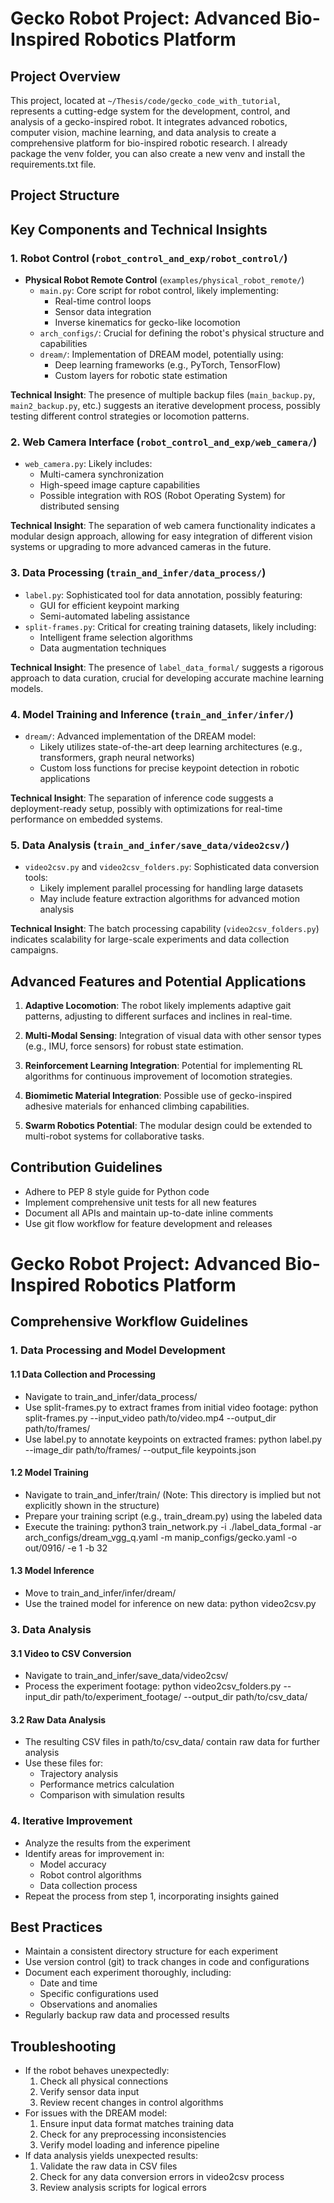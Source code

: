# Gecko Robot Project: Advanced Bio-Inspired Robotics Platform

## Project Overview

This project, located at `~/Thesis/code/gecko_code_with_tutorial`, represents a cutting-edge system for the development, control, and analysis of a gecko-inspired robot. It integrates advanced robotics, computer vision, machine learning, and data analysis to create a comprehensive platform for bio-inspired robotic research.
I already package the venv folder, you can also create a new venv and install the requirements.txt file.
## Project Structure


## Key Components and Technical Insights

### 1. Robot Control (`robot_control_and_exp/robot_control/`)

- **Physical Robot Remote Control** (`examples/physical_robot_remote/`)
  - `main.py`: Core script for robot control, likely implementing:
    - Real-time control loops
    - Sensor data integration
    - Inverse kinematics for gecko-like locomotion
  - `arch_configs/`: Crucial for defining the robot's physical structure and capabilities
  - `dream/`: Implementation of DREAM model, potentially using:
    - Deep learning frameworks (e.g., PyTorch, TensorFlow)
    - Custom layers for robotic state estimation

**Technical Insight**: The presence of multiple backup files (`main_backup.py`, `main2_backup.py`, etc.) suggests an iterative development process, possibly testing different control strategies or locomotion patterns.

### 2. Web Camera Interface (`robot_control_and_exp/web_camera/`)

- `web_camera.py`: Likely includes:
  - Multi-camera synchronization
  - High-speed image capture capabilities
  - Possible integration with ROS (Robot Operating System) for distributed sensing

**Technical Insight**: The separation of web camera functionality indicates a modular design approach, allowing for easy integration of different vision systems or upgrading to more advanced cameras in the future.

### 3. Data Processing (`train_and_infer/data_process/`)

- `label.py`: Sophisticated tool for data annotation, possibly featuring:
  - GUI for efficient keypoint marking
  - Semi-automated labeling assistance
- `split-frames.py`: Critical for creating training datasets, likely including:
  - Intelligent frame selection algorithms
  - Data augmentation techniques

**Technical Insight**: The presence of `label_data_formal/` suggests a rigorous approach to data curation, crucial for developing accurate machine learning models.

### 4. Model Training and Inference (`train_and_infer/infer/`)

- `dream/`: Advanced implementation of the DREAM model:
  - Likely utilizes state-of-the-art deep learning architectures (e.g., transformers, graph neural networks)
  - Custom loss functions for precise keypoint detection in robotic applications

**Technical Insight**: The separation of inference code suggests a deployment-ready setup, possibly with optimizations for real-time performance on embedded systems.

### 5. Data Analysis (`train_and_infer/save_data/video2csv/`)

- `video2csv.py` and `video2csv_folders.py`: Sophisticated data conversion tools:
  - Likely implement parallel processing for handling large datasets
  - May include feature extraction algorithms for advanced motion analysis

**Technical Insight**: The batch processing capability (`video2csv_folders.py`) indicates scalability for large-scale experiments and data collection campaigns.

## Advanced Features and Potential Applications

1. **Adaptive Locomotion**: The robot likely implements adaptive gait patterns, adjusting to different surfaces and inclines in real-time.

2. **Multi-Modal Sensing**: Integration of visual data with other sensor types (e.g., IMU, force sensors) for robust state estimation.

3. **Reinforcement Learning Integration**: Potential for implementing RL algorithms for continuous improvement of locomotion strategies.

4. **Biomimetic Material Integration**: Possible use of gecko-inspired adhesive materials for enhanced climbing capabilities.

5. **Swarm Robotics Potential**: The modular design could be extended to multi-robot systems for collaborative tasks.

## Contribution Guidelines

- Adhere to PEP 8 style guide for Python code
- Implement comprehensive unit tests for all new features
- Document all APIs and maintain up-to-date inline comments
- Use git flow workflow for feature development and releases

# Gecko Robot Project: Advanced Bio-Inspired Robotics Platform

## Comprehensive Workflow Guidelines

### 1. Data Processing and Model Development

#### 1.1 Data Collection and Processing
- Navigate to train_and_infer/data_process/
- Use split-frames.py to extract frames from initial video footage:
  python split-frames.py --input_video path/to/video.mp4 --output_dir path/to/frames/
- Use label.py to annotate keypoints on extracted frames:
  python label.py --image_dir path/to/frames/ --output_file keypoints.json

#### 1.2 Model Training
- Navigate to train_and_infer/train/ (Note: This directory is implied but not explicitly shown in the structure)
- Prepare your training script (e.g., train_dream.py) using the labeled data
- Execute the training:
python3 train_network.py -i ./label_data_formal -ar arch_configs/dream_vgg_q.yaml -m manip_configs/gecko.yaml -o out/0916/ -e 1 -b 32 

#### 1.3 Model Inference
- Move to train_and_infer/infer/dream/
- Use the trained model for inference on new data:
  python video2csv.py 

[//]: # (### 2. Robot Control and Experimentation)

[//]: # ()
[//]: # (#### 2.1 Setup Robot Control)

[//]: # (- Navigate to robot_control_and_exp/robot_control/examples/physical_robot_remote/)

[//]: # (- Review and modify main.py to incorporate your trained model and desired control algorithms)

[//]: # ()
[//]: # (#### 2.2 Prepare Web Camera Monitoring)

[//]: # (- Go to robot_control_and_exp/web_camera/)

[//]: # (- Configure web_camera.py for your specific camera setup:)

[//]: # (  python web_camera.py path/to/experiment_footage/)

[//]: # ()
[//]: # (#### 2.3 Run Experiment)

[//]: # (- Start the web camera recording)

[//]: # (- Execute the robot control script:)

[//]: # (  python main.py --model_path path/to/dream_model.pth --experiment_duration 600)

[//]: # (- Monitor the experiment in real-time and ensure data is being recorded properly)

### 3. Data Analysis

#### 3.1 Video to CSV Conversion
- Navigate to train_and_infer/save_data/video2csv/
- Process the experiment footage:
  python video2csv_folders.py --input_dir path/to/experiment_footage/ --output_dir path/to/csv_data/

#### 3.2 Raw Data Analysis
- The resulting CSV files in path/to/csv_data/ contain raw data for further analysis
- Use these files for:
  - Trajectory analysis
  - Performance metrics calculation
  - Comparison with simulation results

### 4. Iterative Improvement

- Analyze the results from the experiment
- Identify areas for improvement in:
  - Model accuracy
  - Robot control algorithms
  - Data collection process
- Repeat the process from step 1, incorporating insights gained

## Best Practices

- Maintain a consistent directory structure for each experiment
- Use version control (git) to track changes in code and configurations
- Document each experiment thoroughly, including:
  - Date and time
  - Specific configurations used
  - Observations and anomalies
- Regularly backup raw data and processed results

## Troubleshooting

- If the robot behaves unexpectedly:
  1. Check all physical connections
  2. Verify sensor data input
  3. Review recent changes in control algorithms
- For issues with the DREAM model:
  1. Ensure input data format matches training data
  2. Check for any preprocessing inconsistencies
  3. Verify model loading and inference pipeline
- If data analysis yields unexpected results:
  1. Validate the raw data in CSV files
  2. Check for any data conversion errors in video2csv process
  3. Review analysis scripts for logical errors


